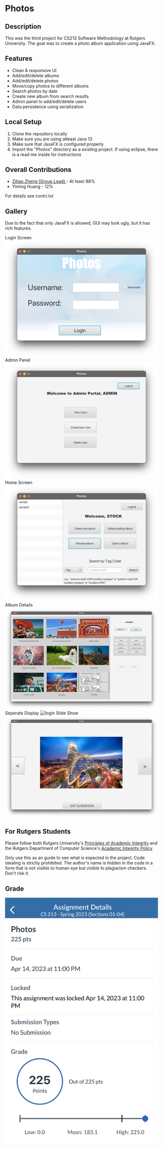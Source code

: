 # Photos


## Description
This was the third project for CS213 Software Methodology at Rutgers University. The goal was to create a photo album application using JavaFX.

## Features
* Clean & responsive UI
* Add/edit/delete albums
* Add/edit/delete photos
* Move/copy photos to different albums
* Search photos by date
* Create new album from search results 
* Admin panel to add/edit/delete users
* Data persistence using serialization

## Local Setup
1. Clone the repository locally
2. Make sure you are using atleast Java 13
3. Make sure that JavaFX is configured properly
4. Import the "Photos" directory as a existing project. If using eclipse, there is a read me inside for instructions

## Overall Contributions 

- [Zihao Zheng (Group Lead) ](https://github.com/zhengzihao2002) - At least 88%
- Yiming Huang - 12%

For details see contri.txt

## Gallery
Due to the fact that only JavaFX is allowed, GUI may look ugly, but it has rich features.

Login Screen
![login](Photos/doc/readme/login.png)
Admin Panel
![login](Photos/doc/readme/admin.png)
Home Screen
![login](Photos/doc/readme/nonadmin.png)
Album Details
![login](Photos/doc/readme/album.png)
Seperate Display
![login](Photos/doc/readme/seperate.png)
Slide Show
![login](Photos/doc/readme/slideshow.png)


## For Rutgers Students
Please follow both Rutgers University's [Principles of Academic Integrity](http://academicintegrity.rutgers.edu/) and the Rutgers Department of Computer Science's [Academic Integrity Policy](https://www.cs.rutgers.edu/academics/undergraduate/academic-integrity-policy)

Only use this as an guide to see what is expected in the project. Code stealing is strictly prohibited. The author's name is hidden in the code in a form that is not visible to human eye but visible to plagiarism checkers. Don't risk it.


## Grade
![login](Photos/doc/readme/grade.jpeg)

